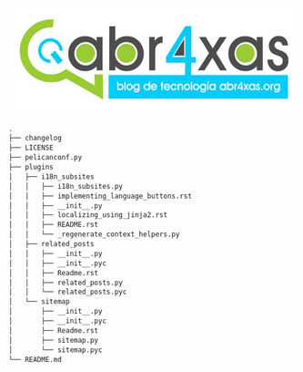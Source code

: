 <img src="https://github.com/abr4xas/post/raw/master/images/1375758_1378127522423533_1335788860_n.jpg" alt="abr4xas.org">


```bash
.
├── changelog
├── LICENSE
├── pelicanconf.py
├── plugins
│   ├── i18n_subsites
│   │   ├── i18n_subsites.py
│   │   ├── implementing_language_buttons.rst
│   │   ├── __init__.py
│   │   ├── localizing_using_jinja2.rst
│   │   ├── README.rst
│   │   └── _regenerate_context_helpers.py
│   ├── related_posts
│   │   ├── __init__.py
│   │   ├── __init__.pyc
│   │   ├── Readme.rst
│   │   ├── related_posts.py
│   │   └── related_posts.pyc
│   └── sitemap
│       ├── __init__.py
│       ├── __init__.pyc
│       ├── Readme.rst
│       ├── sitemap.py
│       └── sitemap.pyc
└── README.md
```
